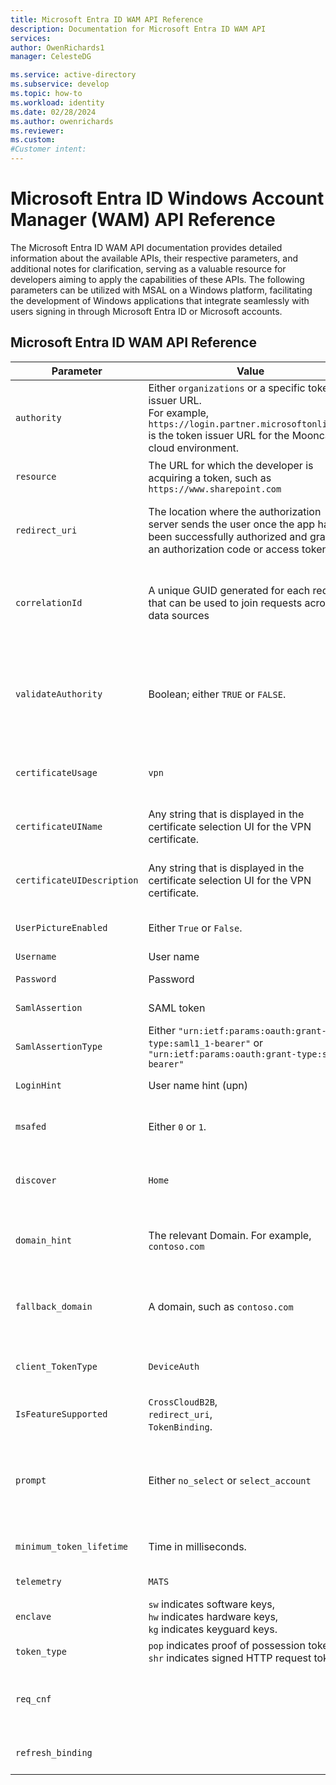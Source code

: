 ```yaml
---
title: Microsoft Entra ID WAM API Reference
description: Documentation for Microsoft Entra ID WAM API
services: 
author: OwenRichards1
manager: CelesteDG

ms.service: active-directory
ms.subservice: develop 
ms.topic: how-to
ms.workload: identity
ms.date: 02/28/2024
ms.author: owenrichards
ms.reviewer: 
ms.custom: 
#Customer intent: 
---
```


# Microsoft Entra ID Windows Account Manager (WAM) API Reference

The Microsoft Entra ID WAM API documentation provides detailed information about the available APIs, their respective parameters, and additional notes for clarification, serving as a valuable resource for developers aiming to apply the capabilities of these APIs. The following parameters can be utilized with MSAL on a Windows platform, facilitating the development of Windows applications that integrate seamlessly with users signing in through Microsoft Entra ID or Microsoft accounts.

## Microsoft Entra ID WAM API Reference

| Parameter | Value | Notes |
| --------- | ----- | ----- |
| `authority` | Either `organizations` or a specific token issuer URL. <br/> For example, `https://login.partner.microsoftonline.cn` is the token issuer URL for the Mooncake cloud environment. | The `authority` parameter specifies the identity provider and the cloud environment for your API. |
| `resource` | The URL for which the developer is acquiring a token, such as `https://www.sharepoint.com` | The `resource` parameter specifies the target URL for which the authentication token is being obtained. |
| `redirect_uri` | The location where the authorization server sends the user once the app has been successfully authorized and granted an authorization code or access token. | **Note**: This parameter is not supported for Universal Windows Platform (UWP) applications. The caller must have Medium Integrity Level permissions. See [Redirect URI (reply URL) restrictions and limitations](reply-url.md)  |
| `correlationId` | A unique GUID generated for each request that can be used to join requests across data sources | **Note**: The `correlationId` is a legacy parameter. It has been replaced with a property in the WAM API itself. See [WebTokenRequest.CorrelationId Property (Windows.Security.Authentication.Web.Core)](/uwp/api/windows.security.authentication.web.core.webtokenrequest.correlationid) - Windows UWP applications |
| `validateAuthority` | Boolean; either `TRUE` or `FALSE`. | The Microsoft Entra ID plugin performs authority validation by default. If an application needs to disable this validation, it should send a value of `FALSE` for `validateAuthority`. This can be useful in on-premises scenarios. See [MsalAuthenticationOptions.ValidateAuthority Property](/dotnet/api/microsoft.authentication.webassembly.msal.msalauthenticationoptions.validateauthority)  |
| `certificateUsage` | `vpn` | This parameter is used to request a certificate token type. The only allowed value is `vpn`. Currently, this is only applicable for VPN scenarios. |
| `certificateUIName` | Any string that is displayed in the certificate selection UI for the VPN certificate. | The `certificateUIName` parameter specifies the string that is shown in the certificate selection user interface when choosing a VPN certificate. |
| `certificateUIDescription` | Any string that is displayed in the certificate selection UI for the VPN certificate. | The `certificateUIDescription` parameter specifies the string that is shown in the certificate selection user interface as a description when choosing a VPN certificate. |
| `UserPictureEnabled` | Either `True` or `False`. | Indicates whether the application wants to receive the user’s picture as part of the token response. |
| `Username` | User name | Represents the Microsoft Entra ID user name |
| `Password` | Password | Represents the Password for the Microsoft Entra ID user |
| `SamlAssertion` | SAML token | SAML token sent as authentication artifact from a third-party IDP to Microsoft Entra ID |
| `SamlAssertionType` | Either `"urn:ietf:params:oauth:grant-type:saml1_1-bearer"` or `"urn:ietf:params:oauth:grant-type:saml2-bearer"` | Specifies the type of SAML token used for authentication. |
| `LoginHint` | User name hint (upn) | Provides a hint for the user name during the sign-in process. |
| `msafed` | Either `0` or `1`. | Determines whether to allow users with Microsoft accounts to sign in as federated identities within an Entra tenant. A value of `1` enables federation, while `0` disables it. |
| `discover` | `Home` | The `discover` parameter indicates that the token request is executed in the context of the user’s home cloud, not the cloud to which the device is joined. |
| `domain_hint` | The relevant Domain. For example, `contoso.com` | Microsoft Entra ID uses the hint to locate the domain in directory  <br/> **Note**: domain hint is being given priority over fallback domain in case both are passed as parameters by ADAL |
| `fallback_domain` | A domain, such as `contoso.com` | The `fallback_domain` parameter is a hint that Microsoft Entra ID uses to locate the domain in the directory. It’s primarily used for nonroutable user domains that are part of the user’s UPN. |
| `client_TokenType` | `DeviceAuth` | The `client_TokenType` parameter is used exclusively for requesting device-only tokens. The caller needs to have Medium integrity level permissions. |
| `IsFeatureSupported` | `CrossCloudB2B`, <br/> `redirect_uri`, <br/> `TokenBinding`. | Used to check if a feature is supported in the current flow. |
| `prompt` | Either `no_select` or `select_account` | The prompt parameter controls the behavior of the prompt window. `no_select` means no prompt behavior control is appended to the prompt window. `select_account` displays the account picker. This parameter is passed through to ests to control account selection behavior. |
| `minimum_token_lifetime` | Time in milliseconds. | This is the time before which a fresh token needs to be requested and cache token needs to be discarded |
| `telemetry` | `MATS` | Returns additional telemetry about the request |
| `enclave` | `sw` indicates software keys, <br/> `hw` indicates hardware keys, <br/> `kg` indicates keyguard keys. <br/> | The `enclave` parameter specifies the type of keys to be used. |
| `token_type` | `pop` indicates proof of possession tokens <br/> `shr` indicates signed HTTP request tokens | The `token_type` parameter specifies the type of tokens to be used. |
| `req_cnf` |       | The `req_cnf` parameter is used when the `token_type` is `pop`. This field contains information about the key that the client would like to bind to the access token for proof-of-possession. |
| `refresh_binding` |       | The `refresh_binding` parameter is part of an upcoming token binding feature yet to be released. |
